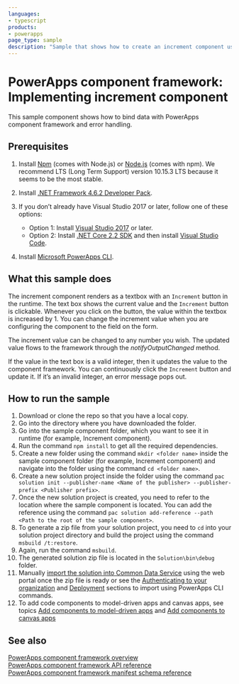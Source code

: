 ```yaml
---
languages:
- typescript
products:
- powerapps
page_type: sample
description: "Sample that shows how to create an increment component using PowerApps component framework."
---
```


# PowerApps component framework: Implementing increment component

This sample component shows how to bind data with PowerApps component framework and error handling.

## Prerequisites

1. Install [Npm](https://www.npmjs.com/get-npm) (comes with Node.js) or [Node.js](https://nodejs.org/en/) (comes with npm). We recommend LTS (Long Term Support) version 10.15.3 LTS because it seems to be the most stable.

1. Install [.NET Framework 4.6.2 Developer Pack](https://dotnet.microsoft.com/download/dotnet-framework/net462). 

1. If you don’t already have Visual Studio 2017 or later, follow one of these options:
   - Option 1: Install [Visual Studio 2017](https://docs.microsoft.com/visualstudio/install/install-visual-studio?view=vs-2017) or later.
   - Option 2: Install [.NET Core 2.2 SDK](https://dotnet.microsoft.com/download/dotnet-core/2.2) and then install [Visual Studio Code](https://code.visualstudio.com/Download).

1. Install [Microsoft PowerApps CLI](https://aka.ms/PowerAppsCLI).

## What this sample does

The increment component renders as a textbox with an `Increment` button in the runtime. The text box shows the current value and the `Increment` button is clickable. Whenever you click on the button, the value within the textbox is increased by 1. You can change the increment value when you are configuring the component to the field on the form.

The increment value can be changed to any number you wish. The updated value flows to the framework through the *notifyOutputChanged* method.

If the value in the text box is a valid integer, then it updates the value to the component framework. You can continuously click the `Increment` button and update it. If it’s an invalid integer, an error message pops out.

## How to run the sample

1. Download or clone the repo so that you have a local copy.
2. Go into the directory where you have downloaded the folder. 
3. Go into the sample component folder, which you want to see it in runtime (for example, Increment component).
4. Run the command `npm install` to get all the required dependencies.
5. Create a new folder using the command `mkdir <folder name>` inside the sample component folder (for example, Increment component) and navigate into the folder using the command `cd <folder name>`. 
6. Create a new solution project inside the folder using the command `pac solution init --publisher-name <Name of the publisher> --publisher-prefix <Publisher prefix>`.
7. Once the new solution project is created, you need to refer to the location where the sample component is located. You can add the reference using the command `pac solution add-reference --path <Path to the root of the sample component>`.
8. To generate a zip file from your solution project, you need to `cd` into your solution project directory and build the project using the command `msbuild /t:restore`.
9. Again, run the command `msbuild`.
10. The generated solution zip file is located in the `Solution\bin\debug` folder.
11. Manually [import the solution into Common Data Service](https://docs.microsoft.com/en-us/dynamics365/customer-engagement/customize/import-update-upgrade-solution) using the web portal once the zip file is ready or see the [Authenticating to your organization](https://docs.microsoft.com/en-us/powerapps/developer/component-framework/import-custom-controls#authenticating-to-your-organization) and [Deployment](https://docs.microsoft.com/en-us/powerapps/developer/component-framework/import-custom-controls#deploying-code-components) sections to import using PowerApps CLI commands.
12. To add code components to model-driven apps and canvas apps, see topics [Add components to model-driven apps](https://docs.microsoft.com/en-us/powerapps/developer/component-framework/add-custom-controls-to-a-field-or-entity) and [Add components to canvas apps](https://docs.microsoft.com/en-us/powerapps/developer/component-framework/component-framework-for-canvas-apps#add-components-to-a-canvas-app)


## See also

[PowerApps component framework overview](https://docs.microsoft.com/en-us/powerapps/developer/component-framework/overview)<br/>
[PowerApps component framework API reference](https://docs.microsoft.com/en-us/powerapps/developer/component-framework/reference/)<br/>
[PowerApps component framework manifest schema reference](https://docs.microsoft.com/en-us/powerapps/developer/component-framework/manifest-schema-reference/)